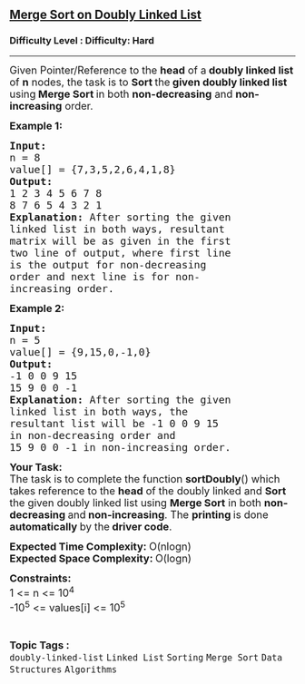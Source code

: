 <h2><a href="https://www.geeksforgeeks.org/problems/merge-sort-on-doubly-linked-list/1?page=3&difficulty=Hard&sortBy=submissions">Merge Sort on Doubly Linked List</a></h2><h3>Difficulty Level : Difficulty: Hard</h3><hr><div class="problems_problem_content__Xm_eO"><p><span style="font-size: 18px;">Given Pointer/Reference to the <strong>head</strong> of a<strong> doubly linked list</strong> of&nbsp;<strong>n</strong> nodes, the task is to <strong>Sort </strong>the<strong> given doubly linked list </strong>using<strong> Merge Sort&nbsp;</strong>in both <strong>non-decreasing</strong> and <strong>non-increasing</strong> order.</span></p>
<p><span style="font-size: 18px;"><strong>Example 1:</strong></span></p>
<pre><span style="font-size: 18px;"><strong>Input:
</strong>n = 8
value[] = {7,3,5,2,6,4,1,8}
<strong>Output:
</strong>1 2 3 4 5 6 7 8
8 7 6 5 4 3 2 1<strong>
Explanation: </strong>After sorting the given
linked list in both ways, resultant
matrix will be as given in the first
two line of output, where first line
is the output for non-decreasing
order and next line is for non-
increasing order.</span>
</pre>
<p><span style="font-size: 18px;"><strong>Example 2:</strong></span></p>
<pre><span style="font-size: 18px;"><strong>Input:
</strong>n = 5
value[] = {9,15,0,-1,0}
<strong>Output:</strong>
-1 0 0 9 15
15 9 0 0 -1<strong>
Explanation: </strong>After sorting the given
linked list in both ways, the
resultant list will be -1 0 0 9 15
in non-decreasing order and 
15 9 0 0 -1 in non-increasing order.</span></pre>
<p><span style="font-size: 18px;"><strong>Your Task:</strong><br>The task is to complete the function <strong>sortDoubly</strong>() which takes reference to the <strong>head</strong> of the doubly linked and <strong>Sort</strong> the given doubly linked list using <strong>Merge Sort</strong> in both <strong>non-decreasing </strong>and<strong> non-increasing</strong>. The <strong>printing </strong>is done <strong>automatically </strong>by the<strong> driver code</strong>.</span></p>
<p><span style="font-size: 18px;"><strong>Expected Time Complexity:&nbsp;</strong>O(nlogn)<br><strong>Expected Space Complexity:&nbsp;</strong>O(logn)</span></p>
<p><span style="font-size: 18px;"><strong>Constraints:</strong><br>1 &lt;= n &lt;= 10<sup>4<br></sup>-10<sup>5</sup>&nbsp;&lt;= values[i] &lt;= 10<sup>5<br></sup></span></p></div><br><p><span style=font-size:18px><strong>Topic Tags : </strong><br><code>doubly-linked-list</code>&nbsp;<code>Linked List</code>&nbsp;<code>Sorting</code>&nbsp;<code>Merge Sort</code>&nbsp;<code>Data Structures</code>&nbsp;<code>Algorithms</code>&nbsp;